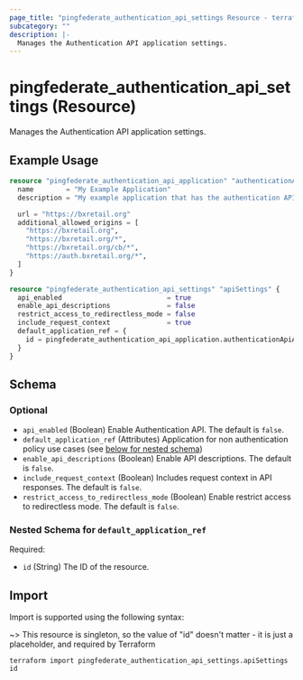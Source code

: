 ```yaml
---
page_title: "pingfederate_authentication_api_settings Resource - terraform-provider-pingfederate"
subcategory: ""
description: |-
  Manages the Authentication API application settings.
---
```


# pingfederate_authentication_api_settings (Resource)

Manages the Authentication API application settings.

## Example Usage

```terraform
resource "pingfederate_authentication_api_application" "authenticationApiApplicationExample" {
  name        = "My Example Application"
  description = "My example application that has the authentication API widget embedded, or implements the authentication API directly."

  url = "https://bxretail.org"
  additional_allowed_origins = [
    "https://bxretail.org",
    "https://bxretail.org/*",
    "https://bxretail.org/cb/*",
    "https://auth.bxretail.org/*",
  ]
}

resource "pingfederate_authentication_api_settings" "apiSettings" {
  api_enabled                          = true
  enable_api_descriptions              = false
  restrict_access_to_redirectless_mode = false
  include_request_context              = true
  default_application_ref = {
    id = pingfederate_authentication_api_application.authenticationApiApplicationExample.application_id
  }
}
```

<!-- schema generated by tfplugindocs -->
## Schema

### Optional

- `api_enabled` (Boolean) Enable Authentication API. The default is `false`.
- `default_application_ref` (Attributes) Application for non authentication policy use cases (see [below for nested schema](#nestedatt--default_application_ref))
- `enable_api_descriptions` (Boolean) Enable API descriptions. The default is `false`.
- `include_request_context` (Boolean) Includes request context in API responses. The default is `false`.
- `restrict_access_to_redirectless_mode` (Boolean) Enable restrict access to redirectless mode. The default is `false`.

<a id="nestedatt--default_application_ref"></a>
### Nested Schema for `default_application_ref`

Required:

- `id` (String) The ID of the resource.

## Import

Import is supported using the following syntax:

~> This resource is singleton, so the value of "id" doesn't matter - it is just a placeholder, and required by Terraform

```shell
terraform import pingfederate_authentication_api_settings.apiSettings id
```